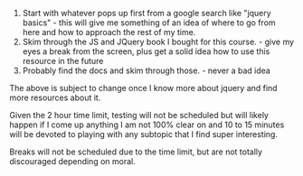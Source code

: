 1. Start with whatever pops up first from a google search like "jquery basics" - this will give me something of an idea of where to go from here and how to approach the rest of my time.
2. Skim through the JS and JQuery book I bought for this course. - give my eyes a break from the screen, plus get a solid idea how to use this resource in the future
3. Probably find the docs and skim through those. - never a bad idea

The above is subject to change once I know more about jquery and find more resources about it. 

Given the 2 hour time limit, testing will not be scheduled but will likely happen if I come up anything I am not 100% clear on and 10 to 15 minutes will be devoted to playing with any subtopic that I find super interesting. 

Breaks will not be scheduled due to the time limit, but are not totally discouraged depending on moral.